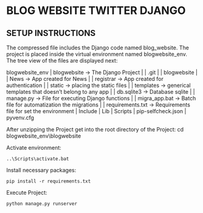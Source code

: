 # BLOG WEBSITE TWITTER DJANGO

## SETUP INSTRUCTIONS

The compressed file includes the Django code named blog_website. The project is placed inside the virtual environment named blogwebsite_env. The tree view of the files are displayed next:

blogwebsite_env
|	blogwebsite 		-> The Django Project
|	|	.git
|	|	blogwebsite
|	|	News			-> App created for News
|	|	registrar		-> App created for authentication
|	|	static		-> placing the static files 
|	|	templates		-> generical templates that doesn’t belong to any app
|	|	db.sqlite3		-> Database sqlite
|	|	manage.py		-> File for executing Django functions
|	|	migra_app.bat	-> Batch file for automatization the migrations
|	|	requirements.txt	-> Requirements file for set the environment
|	Include
|	Lib
|	Scripts
|	pip-selfcheck.json
|	pyvenv.cfg

After unzipping the Project get into the root directory of the Project:
cd blogwebsite_env\blogwebsite

Activate environment:
```
..\Scripts\activate.bat
```
Install necessary packages:
```
pip install -r requirements.txt
```
Execute Project:
```
python manage.py runserver
```